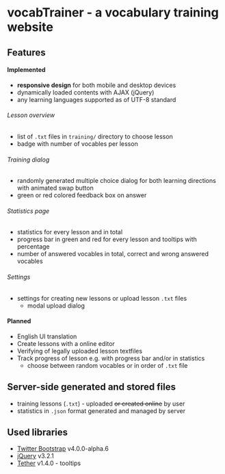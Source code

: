 # vocabTrainer -  a vocabulary training website

## Features
#### Implemented
- **responsive design** for both mobile and desktop devices
- dynamically loaded contents with AJAX (jQuery)
- any learning languages supported as of UTF-8 standard

###### Lesson overview
- list of `.txt` files in `training/` directory to choose lesson
- badge with number of vocables per lesson

###### Training dialog
- randomly generated multiple choice dialog for both learning directions with animated swap button
- green or red colored feedback box on answer

###### Statistics page
- statistics for every lesson and in total
- progress bar in green and red for every lesson and tooltips with percentage
- number of answered vocables in total, correct and wrong answered vocables
###### Settings
- settings for creating new lessons or upload lesson `.txt` files
  - modal upload dialog

#### Planned
- English UI translation
- Create lessons with a online editor
- Verifying of legally uploaded lesson textfiles
- Track progress of lesson e.g. with progress bar and/or in statistics
    - choose between random vocables or in order of `.txt` file

## Server-side generated and stored files
- training lessons (`.txt`) - uploaded ~~or created online~~ by user
- statistics in `.json` format generated and managed by server

## Used libraries
- [Twitter Bootstrap](http://getbootstrap.com/) v4.0.0-alpha.6
- [jQuery](https://jquery.com/) v3.2.1
- [Tether](http://tether.io/) v1.4.0 - tooltips
